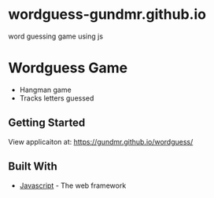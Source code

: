 # wordguess-gundmr.github.io
word guessing game using js

# Wordguess Game
* Hangman game
* Tracks letters guessed

## Getting Started
View applicaiton at: https://gundmr.github.io/wordguess/

## Built With
* [Javascript](https://www.javascript.com/) - The web framework

